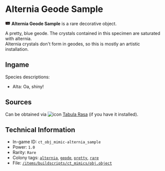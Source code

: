 # Alternia Geode Sample

<img src="https://raw.githubusercontent.com/Ceterai/Enternia/main/objects/alta/eds/decorative/table/icon.png" alt="Alternia Geode Sample icon" loading="lazy" width="auto" height="16px"/> **Alternia Geode Sample** is a rare decorative object.

A pretty, blue geode. The crystals contained in this specimen are saturated with alternia.  
Alternia crystals don't form in geodes, so this is mostly an artistic installation.

## Ingame

Species descriptions:

- Alta: Oa, shiny!

## Sources

Can be obtained via <img src="https://steamuserimages-a.akamaihd.net/ugc/263843960696222713/3EC9A7C005541F7D577EBCB8C5736B4EFC9973D6/" alt="icon" width="8" height="12"/> [Tabula Rasa](https://community.playstarbound.com/resources/the-tabula-rasa.3222/) (if you have it installed).

## Technical Information

- In-game ID: `ct_obj_mimic-alternia_sample`
- Power: `1.0`
- Rarity: `Rare`
- Colony tags: [`alternia`](https://ceterai.github.io/MyEnternia/Wiki/Tags/Alternia), [`geode`](https://ceterai.github.io/MyEnternia/Wiki/Tags/Geode), [`pretty`](https://ceterai.github.io/MyEnternia/Wiki/Tags/Pretty), [`rare`](https://ceterai.github.io/MyEnternia/Wiki/Tags/Rare)
- File: [`/items/buildscripts/ct_mimics/obj.object`](https://github.com/Ceterai/Enternia/blob/main/items/buildscripts/ct_mimics/obj.object)

